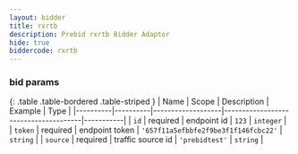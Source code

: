 ```yaml
---
layout: bidder
title: rxrtb
description: Prebid rxrtb Bidder Adaptor
hide: true
biddercode: rxrtb
---
```


### bid params

{: .table .table-bordered .table-striped }
| Name     | Scope    | Description       | Example                              | Type      |
|----------|----------|-------------------|--------------------------------------|-----------|
| `id`     | required | endpoint id       | `123`                                | `integer` |
| `token`  | required | endpoint token    | `'657f11a5efbbfe2f9be3f1f146fcbc22'` | `string`  |
| `source` | required | traffic source id | `'prebidtest'`                       | `string`  |
